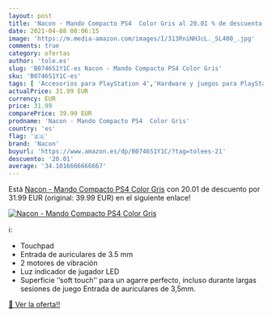 ```yaml
---
layout: post
title: 'Nacon - Mando Compacto PS4  Color Gris al 20.01 % de descuento'
date: 2021-04-08 08:06:15
image: 'https://m.media-amazon.com/images/I/313RniNHJcL._SL400_.jpg'
comments: true
category: ofertas
author: 'tole.es'
slug: 'B0746S1Y1C-es Nacon - Mando Compacto PS4 Color Gris'
sku: 'B0746S1Y1C-es'
tags: [ 'Accesorios para PlayStation 4','Hardware y juegos para PlayStation 4','Mandos para PlayStation 4','Mandos y controles para PlayStation 4','Videojuegos','nacon','ps4', ]
actualPrice: 31.99 EUR
currency: EUR
price: 31.99
comparePrice: 39.99 EUR
prodname: 'Nacon - Mando Compacto PS4  Color Gris'
country: 'es'
flag: '🇪🇸'
brand: 'Nacon'
buyurl: 'https://www.amazon.es/dp/B0746S1Y1C/?tag=tolees-21'
descuento: '20.01'
average: '34.1016666666667'
---
```


Está [Nacon - Mando Compacto PS4  Color Gris](https://www.amazon.es/dp/B0746S1Y1C/?tag=tolees-21) con 20.01 de descuento por 31.99 EUR (original: 39.99 EUR) en el siguiente enlace!

[![Nacon - Mando Compacto PS4  Color Gris](https://m.media-amazon.com/images/I/313RniNHJcL._SL400_.jpg)](https://www.amazon.es/dp/B0746S1Y1C/?tag=tolees-21)

ℹ️:

- Touchpad
- Entrada de auriculares de 3.5 mm
- 2 motores de vibración
- Luz indicador de jugador LED
- Superficie ‘’soft touch’’ para un agarre perfecto, incluso durante largas sesiones de juego Entrada de auriculares de 3,5mm.

[🛒 Ver la oferta!!](https://www.amazon.es/dp/B0746S1Y1C/?tag=tolees-21)
